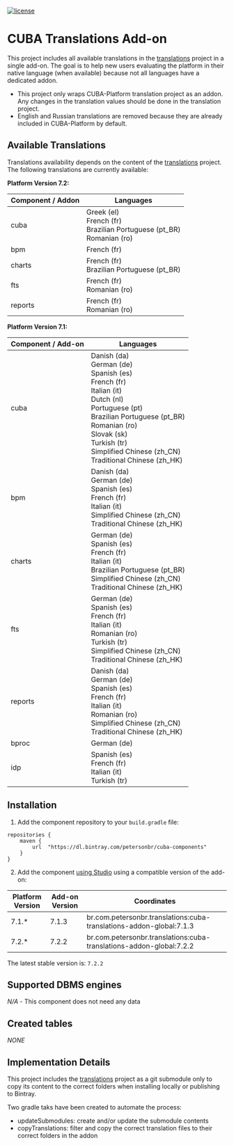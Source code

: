 [![license](https://img.shields.io/badge/license-Apache%20License%202.0-blue.svg?style=flat)](http://www.apache.org/licenses/LICENSE-2.0)

# CUBA Translations Add-on

This project includes all available translations in the [translations](https://github.com/cuba-platform/translations) project in a single add-on. The goal is to help new users evaluating the platform in their native language (when available) because not all languages have a dedicated addon.

* This project only wraps CUBA-Platform translation project as an addon. Any changes in the translation values should be done in the translation project.
* English and Russian translations are removed because they are already included in CUBA-Platform by default.



## Available Translations

Translations availability depends on the content of the [translations](https://github.com/cuba-platform/translations) project. The following translations are currently available:



**Platform Version 7.2:**

| Component / Addon | Languages                                                    |
| ----------------- | ------------------------------------------------------------ |
| cuba              | Greek (el)<br />French (fr)<br />Brazilian Portuguese (pt_BR)<br />Romanian (ro) |
| bpm               | French (fr)                                                  |
| charts            | French (fr)<br />Brazilian Portuguese (pt_BR)                |
| fts               | French (fr)<br />Romanian (ro)                               |
| reports           | French (fr)<br />Romanian (ro)                               |



**Platform Version 7.1:**

| Component / Add-on | Languages                                                    |
| ------------------ | ------------------------------------------------------------ |
| cuba               | Danish (da)<br />German (de)<br />Spanish (es)<br />French (fr)<br />Italian (it)<br />Dutch (nl)<br />Portuguese (pt)<br />Brazilian Portuguese (pt_BR)<br />Romanian (ro)<br />Slovak (sk)<br />Turkish (tr)<br />Simplified Chinese (zh_CN)<br />Traditional Chinese (zh_HK) |
| bpm                | Danish (da)<br />German (de)<br />Spanish (es)<br />French (fr)<br />Italian (it)<br />Simplified Chinese (zh_CN)<br />Traditional Chinese (zh_HK) |
| charts             | German (de)<br />Spanish (es)<br />French (fr)<br />Italian (it)<br />Brazilian Portuguese (pt_BR)<br />Simplified Chinese (zh_CN)<br />Traditional Chinese (zh_HK) |
| fts                | German (de)<br />Spanish (es)<br />French (fr)<br />Italian (it)<br />Romanian (ro)<br />Turkish (tr)<br />Simplified Chinese (zh_CN)<br />Traditional Chinese (zh_HK) |
| reports            | Danish (da)<br />German (de)<br />Spanish (es)<br />French (fr)<br />Italian (it)<br />Romanian (ro)<br />Simplified Chinese (zh_CN)<br />Traditional Chinese (zh_HK) |
| bproc              | German (de)                                                  |
| idp                | Spanish (es)<br />French (fr)<br />Italian (it)<br />Turkish (tr) |

## Installation

1. Add the component repository to your `build.gradle` file:

```
repositories {
    maven {
        url  "https://dl.bintray.com/petersonbr/cuba-components" 
    }
}
```

2. Add the component [using Studio](https://doc.cuba-platform.com/manual-latest/app_components_usage.html#app_components_usage_by_studio) using a compatible version of the add-on:

| Platform Version | Add-on Version | Coordinates                                                  |
| ---------------- | -------------- | ------------------------------------------------------------ |
| 7.1.*            | 7.1.3          | br.com.petersonbr.translations:cuba-translations-addon-global:7.1.3 |
| 7.2.*            | 7.2.2          | br.com.petersonbr.translations:cuba-translations-addon-global:7.2.2 |

The latest stable version is: `7.2.2`



## Supported DBMS engines

_N/A_ - This component does not need any data



## Created tables

_NONE_



## Implementation Details

This project includes the [translations](https://github.com/cuba-platform/translations) project as a git submodule only to copy its content to the correct folders when installing locally or publishing to Bintray.

Two gradle taks have been created to automate the process:

* updateSubmodules: create and/or update the submodule contents
* copyTranslations: filter and copy the correct translation files to their correct folders in the addon